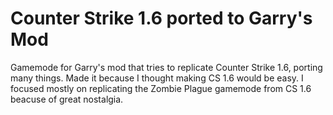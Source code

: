# Counter Strike 1.6 ported to Garry's Mod
Gamemode for Garry's mod that tries to replicate Counter Strike 1.6, porting many things.
Made it because I thought making CS 1.6 would be easy.
I focused mostly on replicating the Zombie Plague gamemode from CS 1.6 beacuse of great nostalgia.